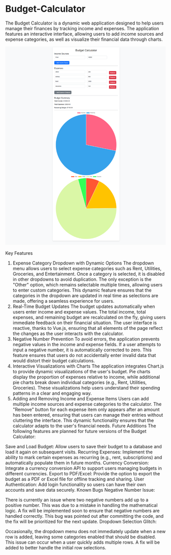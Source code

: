 # Budget-Calculator
The Budget Calculator is a dynamic web application designed to help users manage their finances by tracking income and expenses. The application features an interactive interface, allowing users to add income sources and expense categories, as well as visualize their financial data through charts.

![Budget Calculator Screenshot](./Screenshot.png)

Key Features
1. Expense Category Dropdown with Dynamic Options
The dropdown menu allows users to select expense categories such as Rent, Utilities, Groceries, and Entertainment.
Once a category is selected, it is disabled in other dropdowns to avoid duplication. The only exception is the "Other" option, which remains selectable multiple times, allowing users to enter custom categories.
This dynamic feature ensures that the categories in the dropdown are updated in real time as selections are made, offering a seamless experience for users.
2. Real-Time Budget Updates
The budget updates automatically when users enter income and expense values.
The total income, total expenses, and remaining budget are recalculated on the fly, giving users immediate feedback on their financial situation.
The user interface is reactive, thanks to Vue.js, ensuring that all elements of the page reflect the changes as the user interacts with the calculator.
3. Negative Number Prevention
To avoid errors, the application prevents negative values in the income and expense fields. If a user attempts to input a negative number, it is automatically corrected to zero.
This feature ensures that users do not accidentally enter invalid data that would distort their budget calculations.
4. Interactive Visualizations with Charts
The application integrates Chart.js to provide dynamic visualizations of the user's budget.
Pie charts display the proportion of expenses relative to income, while additional pie charts break down individual categories (e.g., Rent, Utilities, Groceries).
These visualizations help users understand their spending patterns in a clear and engaging way.
5. Adding and Removing Income and Expense Items
Users can add multiple income sources and expense categories to the calculator.
The "Remove" button for each expense item only appears after an amount has been entered, ensuring that users can manage their entries without cluttering the interface.
This dynamic functionality ensures that the calculator adapts to the user's financial needs.
Future Additions
The following features are planned for future versions of the Budget Calculator:

Save and Load Budget: Allow users to save their budget to a database and load it again on subsequent visits.
Recurring Expenses: Implement the ability to mark certain expenses as recurring (e.g., rent, subscriptions) and automatically populate them in future months.
Currency Conversion: Integrate a currency conversion API to support users managing budgets in different currencies.
Export to PDF/Excel: Provide the option to export the budget as a PDF or Excel file for offline tracking and sharing.
User Authentication: Add login functionality so users can have their own accounts and save data securely.
Known Bugs
Negative Number Issue:

There is currently an issue where two negative numbers add up to a positive number. This was due to a mistake in handling the mathematical logic. A fix will be implemented soon to ensure that negative numbers are handled correctly. This bug was pointed out after committing the code, and the fix will be prioritized for the next update.
Dropdown Selection Glitch:

Occasionally, the dropdown menu does not immediately update when a new row is added, leaving some categories enabled that should be disabled. This issue can occur when a user quickly adds multiple rows. A fix will be added to better handle the initial row selections.
